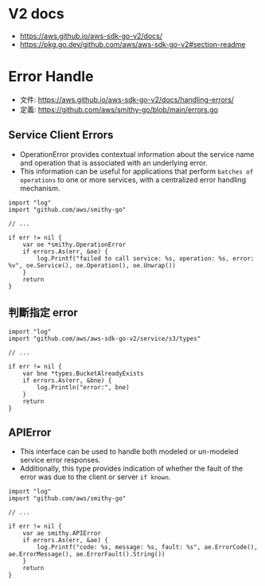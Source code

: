 # V2 docs
- https://aws.github.io/aws-sdk-go-v2/docs/
- https://pkg.go.dev/github.com/aws/aws-sdk-go-v2#section-readme

# Error Handle

- 文件: https://aws.github.io/aws-sdk-go-v2/docs/handling-errors/
- 定義: https://github.com/aws/smithy-go/blob/main/errors.go

## Service Client Errors
- OperationError provides contextual information about the service name and operation that is associated with an underlying error.
- This information can be useful for applications that perform `batches of operations` to one or more services, with a centralized error handling mechanism.

```
import "log"
import "github.com/aws/smithy-go"

// ...

if err != nil {
	var oe *smithy.OperationError
	if errors.As(err, &oe) {
		log.Printf("failed to call service: %s, operation: %s, error: %v", oe.Service(), oe.Operation(), oe.Unwrap())
    }
    return
}
```

## 判斷指定 error

```
import "log"
import "github.com/aws/aws-sdk-go-v2/service/s3/types"

// ...

if err != nil {
	var bne *types.BucketAlreadyExists
	if errors.As(err, &bne) {
		log.Println("error:", bne)
    }
    return
}
```

## APIError
- This interface can be used to handle both modeled or un-modeled service error responses.
- Additionally, this type provides indication of whether the fault of the error was due to the client or server `if known`.

```
import "log"
import "github.com/aws/smithy-go"

// ...

if err != nil {
	var ae smithy.APIError
	if errors.As(err, &ae) {
		log.Printf("code: %s, message: %s, fault: %s", ae.ErrorCode(), ae.ErrorMessage(), ae.ErrorFault().String())
    }
    return
}
```